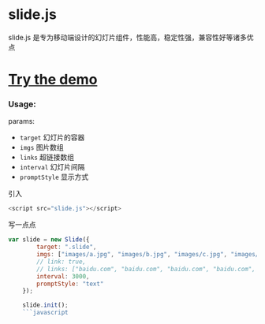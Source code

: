 # slide.js
slide.js 是专为移动端设计的幻灯片组件，性能高，稳定性强，兼容性好等诸多优点<br>
# <a href="http://hanyang.me/demo/slide" target="_blank">Try the demo</a>
### Usage:
params: <br>
* `target` 幻灯片的容器<br>
* `imgs` 图片数组<br>
* `links` 超链接数组<br>
* `interval` 幻灯片间隔<br>
* `promptStyle` 显示方式<br>

引入<br>
```javascript
<script src="slide.js"></script>
```
写一点点<br>
```javascript
var slide = new Slide({
		target: ".slide",
		imgs: ["images/a.jpg", "images/b.jpg", "images/c.jpg", "images/d.jpg", "images/e.jpg"],
		// link: true,
		// links: ["baidu.com", "baidu.com", "baidu.com", "baidu.com", "baidu.com"],
		interval: 3000,
		promptStyle: "text"
	});

	slide.init();
	```javascript
